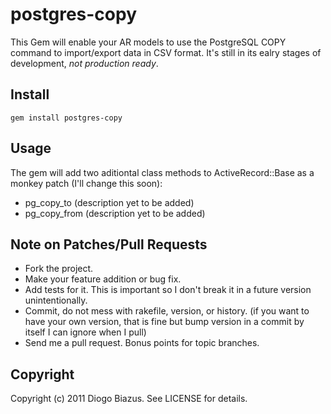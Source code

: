 # postgres-copy

This Gem will enable your AR models to use the PostgreSQL COPY command to import/export data in CSV format.
It's still in its ealry stages of development, *not production ready*.

## Install

    gem install postgres-copy

## Usage

The gem will add two aditiontal class methods to ActiveRecord::Base as a monkey patch (I'll change this soon):

* pg_copy_to (description yet to be added)
* pg_copy_from (description yet to be added)


## Note on Patches/Pull Requests
 
* Fork the project.
* Make your feature addition or bug fix.
* Add tests for it. This is important so I don't break it in a
  future version unintentionally.
* Commit, do not mess with rakefile, version, or history.
  (if you want to have your own version, that is fine but bump version in a commit by itself I can ignore when I pull)
* Send me a pull request. Bonus points for topic branches.

## Copyright

Copyright (c) 2011 Diogo Biazus. See LICENSE for details.
